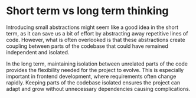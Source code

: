 # Short term vs long term thinking

Introducing small abstractions might seem like a good idea in the short term, as it can save us a
bit of effort by abstracting away repetitive lines of code. However, what is often overlooked is
that these abstractions create coupling between parts of the codebase that could have remained
independent and isolated.

In the long term, maintaining isolation between unrelated parts of the code provides the flexibility
needed for the project to evolve. This is especially important in frontend development, where
requirements often change rapidly. Keeping parts of the codebase isolated ensures the project can
adapt and grow without unnecessary dependencies causing complications.
